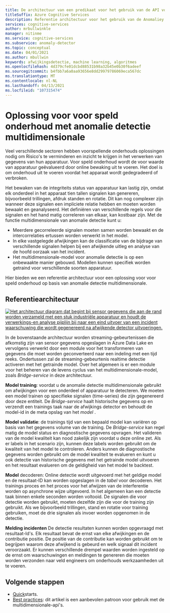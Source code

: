 ```yaml
---
title: De architectuur van een predikaat voor het gebruik van de API voor afwijkings detectie multidimensionale
titleSuffix: Azure Cognitive Services
description: Referentie architectuur voor het gebruik van de Anomaliey detector multidimensionale-Api's om anomalie detectie toe te passen op uw tijdreeks gegevens voor predictief onderhoud.
services: cognitive-services
author: mrbullwinkle
manager: nitinme
ms.service: cognitive-services
ms.subservice: anomaly-detector
ms.topic: conceptual
ms.date: 04/01/2021
ms.author: mbullwin
keywords: afwijkingsdetectie, machine learning, algoritmes
ms.openlocfilehash: 4d379cfe01dcbd88531b98a32b45e0b30f6adeef
ms.sourcegitcommit: b4fbb7a6a0aa93656e8dd29979786069eca567dc
ms.translationtype: MT
ms.contentlocale: nl-NL
ms.lasthandoff: 04/13/2021
ms.locfileid: "107315474"
---
```

# <a name="predictive-maintenance-solution-with-anomaly-detector-multivariate"></a>Oplossing voor voor speld onderhoud met anomalie detectie multidimensionale

Veel verschillende sectoren hebben voorspellende onderhouds oplossingen nodig om Risico's te verminderen en inzicht te krijgen in het verwerken van gegevens van hun apparatuur. Voor speld onderhoud wordt de voor waarde van apparatuur geëvalueerd door online bewaking uit te voeren. Het doel is om onderhoud uit te voeren voordat het apparaat wordt gedegradeerd of verbroken.

Het bewaken van de integriteits status van apparatuur kan lastig zijn, omdat elk onderdeel in het apparaat tien tallen signalen kan genereren, bijvoorbeeld trillingen, afdruk standen en rotatie.  Dit kan nog complexer zijn wanneer deze signalen een impliciete relatie hebben en moeten worden bewaakt en geanalyseerd. Het definiëren van verschillende regels voor die signalen en het hand matig correleren van elkaar, kan kostbaar zijn. Met de functie multidimensionale van anomalie detectie kunt u:

* Meerdere gecorreleerde signalen moeten samen worden bewaakt en de intercorrelaties ertussen worden verwerkt in het model.
* In elke vastgelegde afwijkingen kan de classificatie van de bijdrage van verschillende signalen helpen bij een afwijkende uitleg en analyse van de hoofd oorzaak van het incident.
* Het multidimensionale-model voor anomalie detectie is op een onbewaakte manier gebouwd. Modellen kunnen specifiek worden getraind voor verschillende soorten apparatuur.

Hier bieden we een referentie architectuur voor een oplossing voor voor speld onderhoud op basis van anomalie detectie multidimensionale.

## <a name="reference-architecture"></a>Referentiearchitectuur

[![Het architectuur diagram dat begint bij sensor gegevens die aan de rand worden verzameld met een stuk industriële apparatuur en houdt de verwerkings-en analyse pijplijn bij naar een eind uitvoer van een incident waarschuwing die wordt gegenereerd na afwijkende detector uitvoeringen. ](../media/multivariate-architecture/multivariate-architecture.png)](../media/multivariate-architecture/multivariate-architecture.png#lightbox)

In de bovenstaande architectuur worden streaming-gebeurtenissen die afkomstig zijn van sensor gegevens opgeslagen in Azure Data Lake en vervolgens verwerkt door een module voor het transformeren van gegevens die moet worden geconverteerd naar een indeling met een tijd reeks. Ondertussen zal de streaming-gebeurtenis realtime detectie activeren met het getrainde model. Over het algemeen is er een module voor het beheren van de levens cyclus van het multidimensionale-model, zoals *Bridge-service* in deze architectuur.

**Model training**: voordat u de anomalie detectie multidimensionale gebruikt om afwijkingen voor een onderdeel of apparatuur te detecteren. We moeten een model trainen op specifieke signalen (time-series) die zijn gegenereerd door deze entiteit. De *Bridge-service* haalt historische gegevens op en verzendt een trainings taak naar de afwijkings detector en behoudt de model-id in de meta opslag van het *model* .

**Model validatie**: de trainings tijd van een bepaald model kan variëren op basis van het gegevens volume van de training. De *Bridge-service* kan regel matig de model status en diagnostische gegevens opvragen. Het valideren van de model kwaliteit kan nood zakelijk zijn voordat u deze online zet. Als er labels in het scenario zijn, kunnen deze labels worden gebruikt om de kwaliteit van het model te controleren. Anders kunnen de diagnostische gegevens worden gebruikt om de model kwaliteit te evalueren en kunt u ook detectie van historische gegevens met het getrainde model uitvoeren en het resultaat evalueren om de geldigheid van het model te backtest.

**Model** decoderen: Online detectie wordt uitgevoerd met het geldige model en de resultaat-ID kan worden opgeslagen in de *tabel* voor decoderen. Het trainings proces en het proces voor het afwijzen van de interferentie worden op asynchrone wijze uitgevoerd. In het algemeen kan een detectie taak binnen enkele seconden worden voltooid. De signalen die voor detectie worden gebruikt, moeten dezelfde zijn die voor de training zijn gebruikt. Als we bijvoorbeeld trillingen, stand en rotatie voor training gebruiken, moet de drie signalen als invoer worden opgenomen in de detectie.

**Melding incidenten** De detectie resultaten kunnen worden opgevraagd met resultaat-Id's. Elk resultaat bevat de ernst van elke afwijkingen en de contributie positie. De positie van de contributie kan worden gebruikt om te begrijpen waarom deze afwijkend is gebeurd en welk signaal dit incident veroorzaakt. Er kunnen verschillende drempel waarden worden ingesteld op de ernst om waarschuwingen en meldingen te genereren die moeten worden verzonden naar veld engineers om onderhouds werkzaamheden uit te voeren.

## <a name="next-steps"></a>Volgende stappen

- [Quick](../quickstarts/client-libraries-multivariate.md)starts.
- [Best practices](../concepts/best-practices-multivariate.md): dit artikel is een aanbevolen patroon voor gebruik met de multidimensionale-api's.